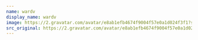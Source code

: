 ```yaml
---
name: wardv
display_name: wardv
image: https://2.gravatar.com/avatar/e8ab1efb4674f9004f57e0a1d024f3f1?s=144&amp;d=https%3A%2F%2F2.gravatar.com%2Favatar%2Fad516503a11cd5ca435acc9bb6523536%3Fs%3D48&amp;r=G"
src_original: https://2.gravatar.com/avatar/e8ab1efb4674f9004f57e0a1d024f3f1?s=48&amp;d=https%3A%2F%2F2.gravatar.com%2Favatar%2Fad516503a11cd5ca435acc9bb6523536%3Fs%3D48&amp;r=G"
---
```

